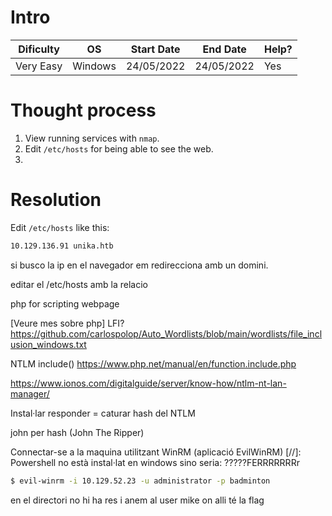 # Intro
| Dificulty | OS | Start Date | End Date | Help? |
|---|---|---|---|---|
| Very Easy | Windows | 24/05/2022 | 24/05/2022 | Yes |


# Thought process
1. View running services with `nmap`.
2. Edit `/etc/hosts` for being able to see the web.
3. 


# Resolution
Edit `/etc/hosts` like this:
```bash
10.129.136.91 unika.htb
```
si busco la ip en el navegador em redirecciona amb un domini.

editar el /etc/hosts amb la relacio

php for scripting webpage

[Veure mes sobre php]
LFI?
https://github.com/carlospolop/Auto_Wordlists/blob/main/wordlists/file_inclusion_windows.txt

NTLM
include()
https://www.php.net/manual/en/function.include.php

https://www.ionos.com/digitalguide/server/know-how/ntlm-nt-lan-manager/

Instal·lar responder = caturar hash del NTLM

john per hash (John The Ripper)

Connectar-se a la maquina utilitzant WinRM (aplicació EvilWinRM)
[//]: Powershell no està instal·lat en windows sino seria: ?????FERRRRRRRr

```bash
$ evil-winrm -i 10.129.52.23 -u administrator -p badminton
```

en el directori no hi ha res i anem al user mike on alli té la flag